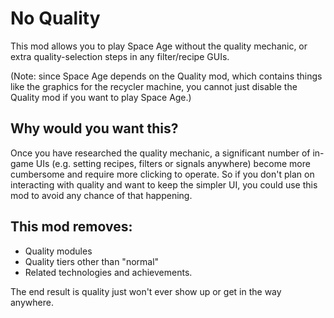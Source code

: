 # No Quality

This mod allows you to play Space Age without the quality mechanic, or extra quality-selection steps in any filter/recipe GUIs.

(Note: since Space Age depends on the Quality mod, which contains things like the graphics for the recycler machine, you cannot just disable the Quality mod if you want to play Space Age.)

## Why would you want this?

Once you have researched the quality mechanic, a significant number of in-game UIs (e.g. setting recipes, filters or signals anywhere) become more cumbersome and require more clicking to operate. So if you don't plan on interacting with quality and want to keep the simpler UI, you could use this mod to avoid any chance of that happening.

## This mod removes:

* Quality modules
* Quality tiers other than "normal"
* Related technologies and achievements.

The end result is quality just won't ever show up or get in the way anywhere.
